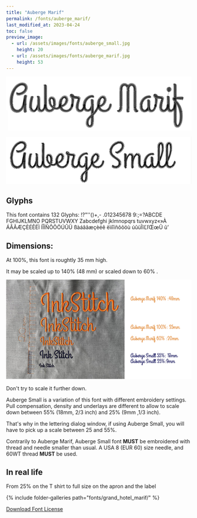 ```yaml
---
title: "Auberge Marif"
permalink: /fonts/auberge_marif/
last_modified_at: 2023-04-24
toc: false
preview_image:
  - url: /assets/images/fonts/auberge_small.jpg
    height: 20
  - url: /assets/images/fonts/auberge_marif.jpg
    height: 53
---
```


![auberge_marif](/assets/images/fonts/auberge_marif.jpg)

![auberge_small](/assets/images/fonts/auberge_small.jpg)

## Glyphs

This font contains  132 Glyphs:
!?"''()+,-
.012345678
9:;=?ABCDE
FGHIJKLMNO
PQRSTUVWXY
Zabcdefghi
jklmnopqrs
tuvwxyz«»À
ÁÂÃÆÇÈÉÊËÌ
ÍÎÏÑÔÕÖÚÛÜ
ßàáâãæçèéê
ëìíîïñôõöù
úûüĨĩĽľŒœŨ
ũ’
## Dimensions:

At 100%, this font is roughtly 35 mm high.

It may be scaled up to 140% (48 mm)  or scaled down to  60% .

![Dimensions Auberge](/assets/images/fonts/Sizing/aubergesizing.jpg)

Don't try to scale it further down. 

Auberge Small  is a variation of this font with different embroidery settings. Pull compensation, density and underlays are different to allow to scale down between 55% (18mm, 2/3 inch) and 25% (9mm ,1/3 inch). 


That's why in the lettering dialog window, if using Auberge Small, you will have to pick up a scale between 25 and 55%. 

Contrarily to Auberge Marif, Auberge Small font **MUST** be embroidered with thread and needle smaller than usual.
A USA 8 (EUR 60) size needle, and 60WT thread **MUST** be used.

## In real life
From 25% on the T shirt to full size on the apron and the label

{% include folder-galleries path="fonts/grand_hotel_marif/" %}


[Download Font License](https://github.com/inkstitch/inkstitch/tree/main/fonts/auberge_marif/LICENSE)
